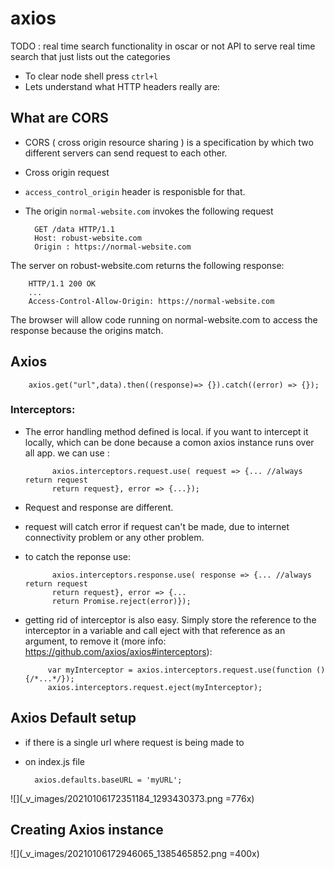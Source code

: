 # axios

TODO : real time search functionality in oscar or not
API to serve real time search that just lists out the categories 

* To clear node shell press `ctrl+l`
* Lets understand what HTTP headers really are:

## What are CORS

* CORS ( cross origin resource sharing ) is a specification by which two different servers can send request to each other. 
* Cross origin request
* `access_control_origin` header is responisble for that. 
* The origin `normal-website.com` invokes the following request

        GET /data HTTP/1.1
        Host: robust-website.com
        Origin : https://normal-website.com

The server on robust-website.com returns the following response:

        HTTP/1.1 200 OK
        ...
        Access-Control-Allow-Origin: https://normal-website.com

The browser will allow code running on normal-website.com to access the response because the origins match.


## Axios 

        axios.get("url",data).then((response)=> {}).catch((error) => {});

### Interceptors:

* The error handling method defined is local. if you want to intercept it locally, which can be done because a comon axios instance runs over all app. we can use :
        
            axios.interceptors.request.use( request => {... //always return request
            return request}, error => {...});

* Request and response are different.
* request will catch error if request can't be made, due to internet connectivity problem or any other problem.
* to catch the reponse use:

            axios.interceptors.response.use( response => {... //always return request
            return request}, error => {...
            return Promise.reject(error)});
            
 * getting rid of interceptor is also easy. Simply store the reference to the interceptor in a variable and call eject  with that reference as an argument, to remove it (more info: https://github.com/axios/axios#interceptors):

            var myInterceptor = axios.interceptors.request.use(function () {/*...*/});
            axios.interceptors.request.eject(myInterceptor); 


## Axios Default setup

* if there is a single url where request is being made to
* on index.js file

        axios.defaults.baseURL = 'myURL';

![](_v_images/20210106172351184_1293430373.png =776x)

## Creating Axios instance

![](_v_images/20210106172946065_1385465852.png =400x)
        

